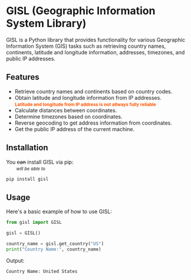# GISL (Geographic Information System Library)

GISL is a Python library that provides functionality for various Geographic Information System (GIS) tasks such as retrieving country names, continents, latitude and longitude information, addresses, timezones, and public IP addresses.

## Features

- Retrieve country names and continents based on country codes.
- Obtain latitude and longitude information from IP addresses. \
<strong style="color: #FF5500; font-size: 0.75rem; font-weight: bolder;">Latitude and longitude from IP address is not allways fully reliable</strong>
- Calculate distances between coordinates.
- Determine timezones based on coordinates.
- Reverse geocoding to get address information from coordinates.
- Get the public IP address of the current machine.

## Installation

You ~~can~~ install GISL via pip:\
&nbsp;&nbsp;&nbsp;&nbsp;&nbsp;&nbsp;&nbsp;<span style="font-size: 0.75rem;">*will be able to*</span>
```bash
pip install gisl
```

## Usage
Here's a basic example of how to use GISL:
```python
from gisl import GISL

gisl = GISL()

country_name = gisl.get_country("US")
print("Country Name:", country_name)
```

Output:
```
Country Name: United States
```